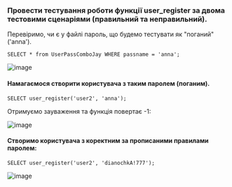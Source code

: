 ### Провести тестування роботи функції user_register за двома тестовими сценаріями (правильний та неправильний).

Перевіримо, чи є у файлі пароль, що будемо тестувати як "поганий" ('anna').

`SELECT * from UserPassComboJay WHERE passname = 'anna';`

![image](https://user-images.githubusercontent.com/56130345/208966408-40f7a297-52bd-478f-ba70-ee4c18c43264.png)

#### Намагаємося створити користувача з таким паролем (поганим).

`SELECT user_register('user2', 'anna');`

Отримуємо зауваження та функція повертає -1: 

![image](https://user-images.githubusercontent.com/56130345/208966767-2abef1a3-7e9c-41d2-a381-daa95f3a4f60.png)

#### Створимо користувача з коректним за прописаними правилами паролем:

`SELECT user_register('user2', 'dianochkA!777');`

![image](https://user-images.githubusercontent.com/56130345/208967755-bf252c17-cbb9-47cc-b741-c36c1b89a11d.png)
